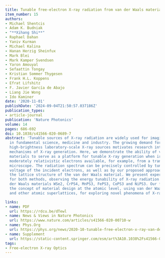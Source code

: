 ```yaml
---
title: Tunable free-electron X-ray radiation from van der Waals materials
item_number: 15
authors:
- Michael Shentcis
- Adam K. Budniak
- "**Xihang Shi**"
- Raphael Dahan
- Yaniv Kurman
- Michael Kalina
- Hanan Herzig Sheinfux
- Mark Blei
- Mark Kamper Svendsen
- Yaron Amouyal
- Sefaattin Tongay
- Kristian Sommer Thygesen
- Frank H.L. Koppens
- Efrat Lifshitz
- F. Javier García de Abajo
- Liang Jie Wong
- Ido Kaminer
date: '2020-11-01'
publishDate: '2024-09-04T21:50:57.037186Z'
publication_types:
- article-journal
publication: 'Nature Photonics'
volume: 14
pages: 686-692
doi: 10.1038/s41566-020-0689-7
abstract: 'Tunable sources of X-ray radiation are widely used for imaging and spectroscopy
  in fundamental science, medicine and industry. The growing demand for highly tunable,
  high-brightness laboratory-scale X-ray sources motivates research into new fundamental
  mechanisms of X-ray generation. Here, we demonstrate the ability of van der Waals
  materials to serve as a platform for tunable X-ray generation when irradiated by
  moderately relativistic electrons available, for example, from a transmission electron
  microscope. The radiation spectrum can be precisely controlled by tuning the acceleration
  voltage of the incident electrons, as well as by our proposed approach: adjusting
  the lattice structure of the van der Waals material. We present experimental results
  for both methods, observing the energy tunability of X-ray radiation from the van
  der Waals materials WSe2, CrPS4, MnPS3, FePS3, CoPS3 and NiPS3. Our findings demonstrate
  the concept of material design at the atomic level, using van der Waals heterostructures
  and other atomic superlattices, for exploring novel phenomena of X-ray physics.'

links:
- name: PDF
  url: https://rdcu.be/dTewl
- name: News & Views in Nature Photonics
  url: https://www.nature.com/articles/s41566-020-00710-w
- name: Phys.Org
  url: https://phys.org/news/2020-10-tunable-free-electron-x-ray-van-der.html
- name: Supplement
  url: https://static-content.springer.com/esm/art%3A10.1038%2Fs41566-020-0689-7/MediaObjects/41566_2020_689_MOESM1_ESM.pdf
tags:
- Free-electron X-ray Optics
---
```

